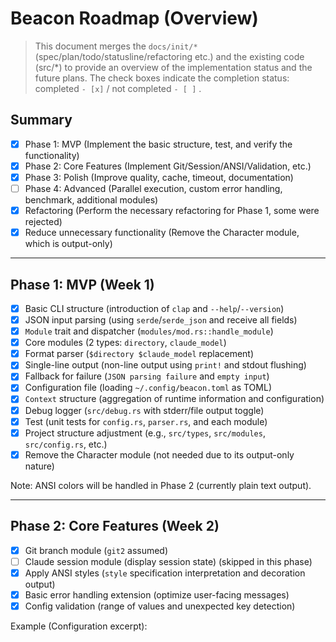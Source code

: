 # Beacon Roadmap (Overview)

> This document merges the `docs/init/*` (spec/plan/todo/statusline/refactoring etc.) and the existing code (src/*) to provide an overview of the implementation status and the future plans. The check boxes indicate the completion status: completed `- [x]` / not completed `- [ ]` .

## Summary
- [x] Phase 1: MVP (Implement the basic structure, test, and verify the functionality)
- [x] Phase 2: Core Features (Implement Git/Session/ANSI/Validation, etc.)
- [x] Phase 3: Polish (Improve quality, cache, timeout, documentation)
- [ ] Phase 4: Advanced (Parallel execution, custom error handling, benchmark, additional modules)
- [x] Refactoring (Perform the necessary refactoring for Phase 1, some were rejected)
- [x] Reduce unnecessary functionality (Remove the Character module, which is output-only)

---

## Phase 1: MVP (Week 1)
- [x] Basic CLI structure (introduction of `clap` and `--help`/`--version`)
- [x] JSON input parsing (using `serde`/`serde_json` and receive all fields)
- [x] `Module` trait and dispatcher (`modules/mod.rs::handle_module`)
- [x] Core modules (2 types: `directory`, `claude_model`)
- [x] Format parser (`$directory $claude_model` replacement)
- [x] Single-line output (non-line output using `print!` and stdout flushing)
- [x] Fallback for failure (`JSON parsing failure` and `empty input`)
- [x] Configuration file (loading `~/.config/beacon.toml` as TOML)
- [x] `Context` structure (aggregation of runtime information and configuration)
- [x] Debug logger (`src/debug.rs` with stderr/file output toggle)
- [x] Test (unit tests for `config.rs`, `parser.rs`, and each module)
- [x] Project structure adjustment (e.g., `src/types`, `src/modules`, `src/config.rs`, etc.)
- [x] Remove the Character module (not needed due to its output-only nature)

Note: ANSI colors will be handled in Phase 2 (currently plain text output).

---

## Phase 2: Core Features (Week 2)
- [x] Git branch module (`git2` assumed)
- [ ] Claude session module (display session state) (skipped in this phase)
- [x] Apply ANSI styles (`style` specification interpretation and decoration output)
- [x] Basic error handling extension (optimize user-facing messages)
- [x] Config validation (range of values and unexpected key detection)

Example (Configuration excerpt):
